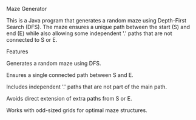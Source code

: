 Maze Generator

This is a Java program that generates a random maze using Depth-First Search (DFS). The maze ensures a unique path between the start (S) and end (E) while also allowing some independent '.' paths that are not connected to S or E.

Features

Generates a random maze using DFS.

Ensures a single connected path between S and E.

Includes independent '.' paths that are not part of the main path.

Avoids direct extension of extra paths from S or E.

Works with odd-sized grids for optimal maze structures.
